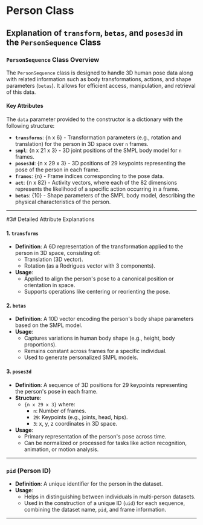 # Person Class 

## Explanation of `transform`, `betas`, and `poses3d` in the `PersonSequence` Class

### `PersonSequence` Class Overview
The `PersonSequence` class is designed to handle 3D human pose data along with related information such as body transformations, actions, and shape parameters (`betas`). It allows for efficient access, manipulation, and retrieval of this data.

#### Key Attributes
The `data` parameter provided to the constructor is a dictionary with the following structure:
- **`transforms`**: {n x 6} - Transformation parameters (e.g., rotation and translation) for the person in 3D space over `n` frames.
- **`smpl`**: {n x 21 x 3} - 3D joint positions of the SMPL body model for `n` frames.
- **`poses3d`**: {n x 29 x 3} - 3D positions of 29 keypoints representing the pose of the person in each frame.
- **`frames`**: {n} - Frame indices corresponding to the pose data.
- **`act`**: {n x 82} - Activity vectors, where each of the 82 dimensions represents the likelihood of a specific action occurring in a frame.
- **`betas`**: {10} - Shape parameters of the SMPL body model, describing the physical characteristics of the person.

---

#3# Detailed Attribute Explanations

#### 1. `transforms`
- **Definition**: A 6D representation of the transformation applied to the person in 3D space, consisting of:
    - Translation (3D vector).
    - Rotation (as a Rodrigues vector with 3 components).
- **Usage**:
    - Applied to align the person's pose to a canonical position or orientation in space.
    - Supports operations like centering or reorienting the pose.

#### 2. `betas`
- **Definition**: A 10D vector encoding the person's body shape parameters based on the SMPL model.
- **Usage**:
    - Captures variations in human body shape (e.g., height, body proportions).
    - Remains constant across frames for a specific individual.
    - Used to generate personalized SMPL models.

#### 3. `poses3d`
- **Definition**: A sequence of 3D positions for 29 keypoints representing the person's pose in each frame.
- **Structure**:
    - `{n x 29 x 3}` where:
        - `n`: Number of frames.
        - `29`: Keypoints (e.g., joints, head, hips).
        - `3`: x, y, z coordinates in 3D space.
- **Usage**:
    - Primary representation of the person's pose across time.
    - Can be normalized or processed for tasks like action recognition, animation, or motion analysis.

---

### `pid` (Person ID)
- **Definition**: A unique identifier for the person in the dataset.
- **Usage**:
    - Helps in distinguishing between individuals in multi-person datasets.
    - Used in the construction of a unique ID (`uid`) for each sequence, combining the dataset name, `pid`, and frame information.

---